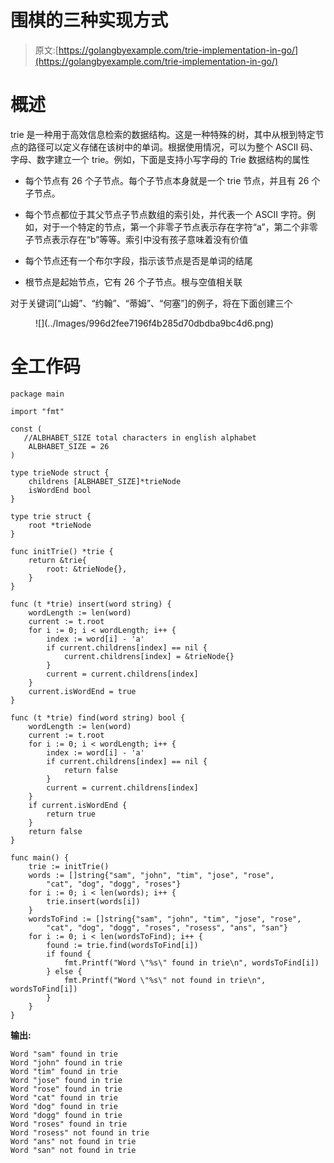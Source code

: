 # 围棋的三种实现方式

> 原文:[https://golangbyexample.com/trie-implementation-in-go/](https://golangbyexample.com/trie-implementation-in-go/)

# **概述**

trie 是一种用于高效信息检索的数据结构。这是一种特殊的树，其中从根到特定节点的路径可以定义存储在该树中的单词。根据使用情况，可以为整个 ASCII 码、字母、数字建立一个 trie。例如，下面是支持小写字母的 Trie 数据结构的属性

*   每个节点有 26 个子节点。每个子节点本身就是一个 trie 节点，并且有 26 个子节点。

*   每个节点都位于其父节点子节点数组的索引处，并代表一个 ASCII 字符。例如，对于一个特定的节点，第一个非零子节点表示存在字符“a”，第二个非零子节点表示存在“b”等等。索引中没有孩子意味着没有价值

*   每个节点还有一个布尔字段，指示该节点是否是单词的结尾

*   根节点是起始节点，它有 26 个子节点。根与空值相关联

对于关键词[“山姆”、“约翰”、“蒂姆”、“何塞”]的例子，将在下面创建三个

<figure class="wp-block-image size-large">![](../Images/996d2fee7196f4b285d70dbdba9bc4d6.png)</figure>

# **全工作码**

```
package main

import "fmt"

const (
   //ALBHABET_SIZE total characters in english alphabet
    ALBHABET_SIZE = 26
)

type trieNode struct {
    childrens [ALBHABET_SIZE]*trieNode
    isWordEnd bool
}

type trie struct {
    root *trieNode
}

func initTrie() *trie {
    return &trie{
        root: &trieNode{},
    }
}

func (t *trie) insert(word string) {
    wordLength := len(word)
    current := t.root
    for i := 0; i < wordLength; i++ {
        index := word[i] - 'a'
        if current.childrens[index] == nil {
            current.childrens[index] = &trieNode{}
        }
        current = current.childrens[index]
    }
    current.isWordEnd = true
}

func (t *trie) find(word string) bool {
    wordLength := len(word)
    current := t.root
    for i := 0; i < wordLength; i++ {
        index := word[i] - 'a'
        if current.childrens[index] == nil {
            return false
        }
        current = current.childrens[index]
    }
    if current.isWordEnd {
        return true
    }
    return false
}

func main() {
    trie := initTrie()
    words := []string{"sam", "john", "tim", "jose", "rose",
        "cat", "dog", "dogg", "roses"}
    for i := 0; i < len(words); i++ {
        trie.insert(words[i])
    }
    wordsToFind := []string{"sam", "john", "tim", "jose", "rose",
        "cat", "dog", "dogg", "roses", "rosess", "ans", "san"}
    for i := 0; i < len(wordsToFind); i++ {
        found := trie.find(wordsToFind[i])
        if found {
            fmt.Printf("Word \"%s\" found in trie\n", wordsToFind[i])
        } else {
            fmt.Printf("Word \"%s\" not found in trie\n", wordsToFind[i])
        }
    }
}
```

**输出:**

```
Word "sam" found in trie
Word "john" found in trie
Word "tim" found in trie
Word "jose" found in trie
Word "rose" found in trie
Word "cat" found in trie
Word "dog" found in trie
Word "dogg" found in trie
Word "roses" found in trie
Word "rosess" not found in trie
Word "ans" not found in trie
Word "san" not found in trie
```